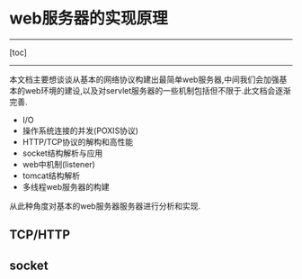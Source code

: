 # web服务器的实现原理

---

[toc]

---

本文档主要想谈谈从基本的网络协议构建出最简单web服务器,中间我们会加强基本的web环境的建设,以及对servlet服务器的一些机制包括但不限于.此文档会逐渐完善.

-   I/O
-   操作系统连接的并发(POXIS协议)
-   HTTP/TCP协议的解构和高性能
-   socket结构解析与应用
-   web中机制(listener)
-   tomcat结构解析
-   多线程web服务器的构建

从此种角度对基本的web服务器服务器进行分析和实现.



## TCP/HTTP



## socket


